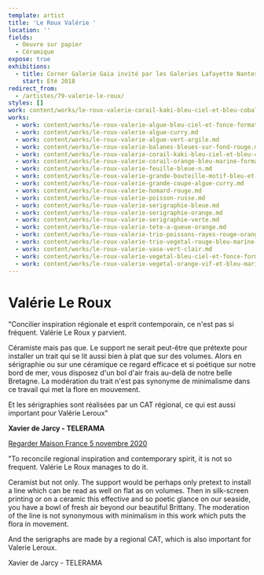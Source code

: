 ```yaml
---
template: artist
title: 'Le Roux Valérie '
location: ''
fields:
  - Oeuvre sur papier
  - Céramique
expose: true
exhibitions:
  - title: Corner Galerie Gaia invité par les Galeries Lafayette Nantes Decré
    start: Eté 2018
redirect_from:
  - /artistes/79-valerie-le-roux/
styles: []
work: content/works/le-roux-valerie-corail-kaki-bleu-ciel-et-bleu-cobalt.md
works:
  - work: content/works/le-roux-valerie-algue-bleu-ciel-et-fonce-format-allonge.md
  - work: content/works/le-roux-valerie-algue-curry.md
  - work: content/works/le-roux-valerie-algue-vert-argile.md
  - work: content/works/le-roux-valerie-balanes-bleues-sur-fond-rouge.md
  - work: content/works/le-roux-valerie-corail-kaki-bleu-ciel-et-bleu-cobalt.md
  - work: content/works/le-roux-valerie-corail-orange-bleu-marine-format-allonge.md
  - work: content/works/le-roux-valerie-feuille-bleue-n.md
  - work: content/works/le-roux-valerie-grande-bouteille-motif-bleu-et-noir.md
  - work: content/works/le-roux-valerie-grande-coupe-algue-curry.md
  - work: content/works/le-roux-valerie-homard-rouge.md
  - work: content/works/le-roux-valerie-poisson-russe.md
  - work: content/works/le-roux-valerie-serigraphie-bleue.md
  - work: content/works/le-roux-valerie-serigraphie-orange.md
  - work: content/works/le-roux-valerie-serigraphie-verte.md
  - work: content/works/le-roux-valerie-tete-a-queue-orange.md
  - work: content/works/le-roux-valerie-trio-poissons-rayes-rouge-orange.md
  - work: content/works/le-roux-valerie-trio-vegetal-rouge-bleu-marine-et-clair.md
  - work: content/works/le-roux-valerie-vase-vert-clair.md
  - work: content/works/le-roux-valerie-vegetal-bleu-ciel-et-fonce-format-allonge.md
  - work: content/works/le-roux-valerie-vegetal-orange-vif-et-bleu-marine-format-allonge.md
---
```

# Valérie Le Roux

"Concilier inspiration régionale et esprit contemporain, ce n'est pas si fréquent. Valérie Le Roux y parvient.

Céramiste mais pas que. Le support ne serait peut-être que prétexte pour installer un trait qui se lit aussi bien à plat que sur des volumes. Alors en sérigraphie ou sur une céramique ce regard efficace et si poétique sur notre bord de mer, vous disposez d'un bol d'air frais au-delà de notre belle Bretagne. La modération du trait n'est pas synonyme de minimalisme dans ce travail qui met la flore en mouvement.

Et les sérigraphies sont réalisées par un CAT régional, ce qui est aussi important pour Valérie Leroux"

**Xavier de Jarcy - TELERAMA** 

[Regarder Maison France 5 novembre 2020](https://www.france.tv/france-5/la-maison-france-5/2007295-concarneau.html "valerie leroux maison farnce 5")

"To reconcile regional inspiration and contemporary spirit, it is not so frequent. Valérie Le Roux manages to do it.

Ceramist but not only. The support would be perhaps only pretext to install a line which can be read as well on flat as on volumes. Then in silk-screen printing or on a ceramic this effective and so poetic glance on our seaside, you have a bowl of fresh air beyond our beautiful Brittany. The moderation of the line is not synonymous with minimalism in this work which puts the flora in movement.

And the serigraphs are made by a regional CAT, which is also important for Valerie Leroux.

Xavier de Jarcy - TELERAMA 
